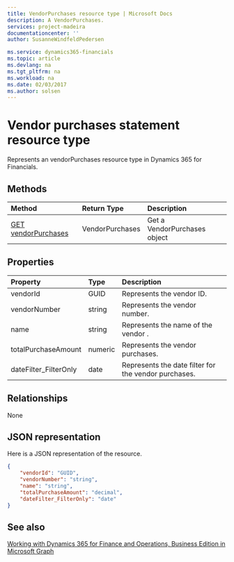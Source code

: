 ```yaml
---
title: VendorPurchases resource type | Microsoft Docs
description: A VendorPurchases.
services: project-madeira
documentationcenter: ''
author: SusanneWindfeldPedersen

ms.service: dynamics365-financials
ms.topic: article
ms.devlang: na
ms.tgt_pltfrm: na
ms.workload: na
ms.date: 02/03/2017
ms.author: solsen
---
```


# Vendor purchases statement resource type
Represents an vendorPurchases resource type in Dynamics 365 for Financials.

## Methods

| Method       | Return Type  |Description|
|:---------------|:--------|:----------|
|[GET vendorPurchases](../api/dynamics_get_vendorpurchases.md)|VendorPurchases|Get a VendorPurchases object|

## Properties
| Property	   | Type	|Description|
|:---------------|:--------|:----------|
|vendorId|GUID|Represents the vendor ID.|
|vendorNumber|string|Represents the vendor number.|
|name|string|Represents the name of the vendor .|
|totalPurchaseAmount|numeric|Represents the vendor purchases.|
|dateFilter_FilterOnly|date|Represents the date filter for the vendor purchases.|


## Relationships
None

## JSON representation

Here is a JSON representation of the resource.


```json
{
    "vendorId": "GUID",
    "vendorNumber": "string",
    "name": "string",
    "totalPurchaseAmount": "decimal",
    "dateFilter_FilterOnly": "date"
}

```
## See also
[Working with Dynamics 365 for Finance and Operations, Business Edition in Microsoft Graph](../resource_types/dynamics_overview.md) 
